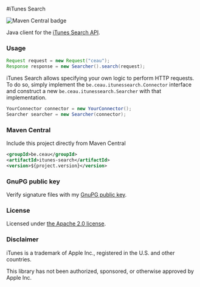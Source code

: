 #iTunes Search

![Maven Central badge](https://maven-badges.herokuapp.com/maven-central/be.ceau/itunes-search/badge.svg)


Java client for the [iTunes Search API](https://affiliate.itunes.apple.com/resources/documentation/itunes-store-web-service-search-api/).


### Usage

```Java
Request request = new Request("ceau");
Response response = new Searcher().search(request);
```

iTunes Search allows specifying your own logic to perform HTTP requests. To do so, simply implement the `be.ceau.itunessearch.Connector` interface and construct a new `be.ceau.itunessearch.Searcher` with that implementation.

```Java
YourConnector connector = new YourConnector();
Searcher searcher = new Searcher(connector);
```

### Maven Central
Include this project directly from Maven Central
```XML
<groupId>be.ceau</groupId>
<artifactId>itunes-search</artifactId>
<version>${project.version}</version>
```

### GnuPG public key
Verify signature files with my [GnuPG public key](https://www.ceau.be/pubkey.gpg).

### License
Licensed under [the Apache 2.0 license](http://www.apache.org/licenses/LICENSE-2.0.txt).

### Disclaimer
iTunes is a trademark of Apple Inc., registered in the U.S. and other countries.

This library has not been authorized, sponsored, or otherwise approved by Apple Inc.